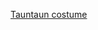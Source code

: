 ---
layout: post
wordpress_id: 364
wordpress_url: http://noesbueno.com/archives/364
date: '2009-11-16 15:00:53 -0600'
date_gmt: '2009-11-16 20:00:53 -0600'
body: |
  <p><a href="http://hackaday.com/2009/11/16/tauntaun-costume/">Tauntaun costume</a></p>
---